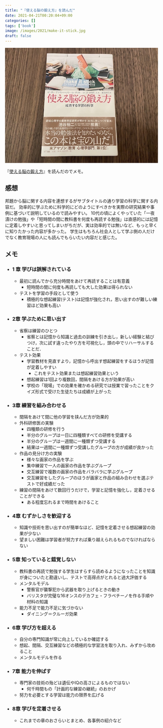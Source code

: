 ```yaml
---
title: "『使える脳の鍛え方』を読んだ"
date: 2021-04-21T00:20:04+09:00
categories: []
tags: ['book']
image: /images/2021/make-it-stick.jpg
draft: false
---
```


![](make-it-stick.jpg)

『[使える脳の鍛え方](https://amzn.to/3v6hUnC)』を読んだのでメモ。

<!--more-->

## 感想

邦題から脳に関する内容を連想するがサブタイトルの通り学習の科学に関する内容だ。
効率的に学ぶために科学的にどのようにすべきかを実際の研究結果や事例に基づいて説明しているので読みやすい。
10代の頃によくやっていた「一夜漬けの勉強」や「短時間の間に教科書を何度も再読する勉強」は直感的には記憶に定着しやすいと思ってしまいがちだが、実は効率的では無いなど、もっと早くに知りたかった内容が多かった。
学生はもちろん社会人として学ぶ側の人だけでなく教育現場の人にも読んでもらいたい内容だと感じた。



## メモ

- ### 1 章 学びは誤解されている
    - 最初に読んでから充分時間をあけて再読することは有意義
        - 短時間の間に何度も再読しても大した効果は得られない
    - テストを学習の手段として使う
        - 積極的な想起練習(テスト)は記憶が強化され，思い出すのが難しい練習ほど効果も高い
- ### 2章 学ぶために思い出す
    - 省察は練習のひとつ
        - 省察とは記憶から知識と過去の訓練を引き出し，新しい経験と結びつけ，次に試す違ったやり方を可視化し，頭の中でリハーサルすることだ．
    - テスト効果
        - 学習教材を見直すより，記憶から呼出す想起練習をするほうが記憶が定着しやすい
            - これをテスト効果または想起練習効果という
        - 想起練習は1回より複数回，間隔をあける方が効果が高い
        - 学校の「現場」での効果を確かめる研究では授業で習ったことをクイズ形式で受けた生徒たちは成績が上がった
- ### 3章 練習を組み合わせる
    - 間隔をあけて間に他の学習を挟んだ方が効果的
    - 外科研修医の実験
        - 四種類の研修を行う
        - 半分のグループは一日に四種類すべての研修を受講する
        - 半分のグループは一週間に一種類ずつ受講する
        - 結果は一週間に一種類ずつ受講したグループの方が成績が良かった
    - 作品の見分け方の実験
        - 様々な画家の作品を学ぶ
        - 集中練習で一人の画家の作品を学ぶグループ
        - 交互練習で複数の画家の作品をバラバラに学ぶグループ
        - 交互練習をしたグループのほうが画家と作品の組み合わせを選ぶテストで好成績だった
    - 練習の間隔をあけて数回行うだけで，学習と記憶を強化し，定着させることができる
        - ある程度忘れるまで時間をあけること
- ### 4章 むずかしさを歓迎する
    - 知識や技術を思い出すのが簡単なほど、記憶を定着させる想起練習の効果が少ない
    - 望ましい困難は学習者が努力すれば乗り越えられるものでなければならない
- ### 5章 知っていると錯覚しない
    - 教科書の再読で勉強する学生はすらすら読めるようになったことを知識が身についたと勘違いし、テストで高得点がとれると過大評価する
    - メンタルモデル
        - 警察官が襲撃犯から武器を取り上げるときの動き
        - バリスタが完璧な16オンスのデカフェ・フラペチーノを作る手順や材料の知識
    - 能力不足で能力不足に気づかない
        - ダイニング＝クルーガ効果
- ### 6章 学び方を超える
    - 自分の専門知識が常に向上しているか確認する
    - 想起、間隔、交互練習などの積極的な学習法を取り入れ、みずから攻めること
    - メンタルモデルを作る
- ### 7章 能力を伸ばす
    - 専門家の技術の殆どは遺伝やIQの高さによるものではない
        - 何千時間もの「計画的な練習の継続」のおかげ
    - 努力を必要とする学習は能力の限界を広げる
- ### 8章 学びを定着させる
    - これまでの章のおさらいとまとめ、各事例の紹介など
